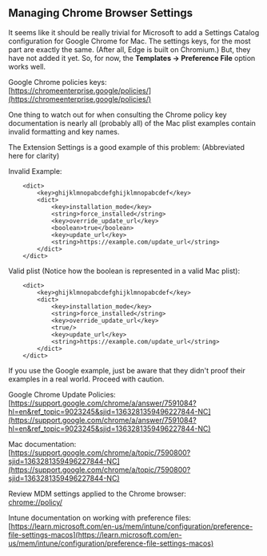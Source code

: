 ## Managing Chrome Browser Settings

It seems like it should be really trivial for Microsoft to add a Settings Catalog configuration for Google Chrome for Mac. The settings keys, for the most part are exactly the same. (After all, Edge is built on Chromium.) But, they have not added it yet. So, for now, the **Templates -> Preference File** option works well.  


Google Chrome policies keys:  
[https://chromeenterprise.google/policies/](https://chromeenterprise.google/policies/)  

One thing to watch out for when consulting the Chrome policy key documentation is nearly all (probably all) of the Mac plist examples contain invalid formatting and key names.  

The Extension Settings is a good example of this problem: (Abbreviated here for clarity)

Invalid Example:  
```	<key>ExtensionSettings</key>  
	<dict>  
		<key>ghijklmnopabcdefghijklmnopabcdef</key>  
		<dict>  
			<key>installation_mode</key>  
			<string>force_installed</string>  
			<key>override_update_url</key>  
			<boolean>true</boolean>  
			<key>update_url</key>  
			<string>https://example.com/update_url</string>  
		</dict>  
	</dict>
```  
  
Valid plist (Notice how the boolean is represented in a valid Mac plist):  
```	 <key>ExtensionSettings</key>  
	<dict>  
		<key>ghijklmnopabcdefghijklmnopabcdef</key>  
		<dict>  
			<key>installation_mode</key>  
			<string>force_installed</string>  
			<key>override_update_url</key>  
			<true/>  
			<key>update_url</key>  
			<string>https://example.com/update_url</string>  
		</dict>  
	</dict>  
```  

If you use the Google example, just be aware that they didn't proof their examples in a real world. Proceed with caution.    
  
  
Google Chrome Update Policies:  
[https://support.google.com/chrome/a/answer/7591084?hl=en&ref_topic=9023245&sjid=1363281359496227844-NC](https://support.google.com/chrome/a/answer/7591084?hl=en&ref_topic=9023245&sjid=1363281359496227844-NC)

Mac documentation:  
[https://support.google.com/chrome/a/topic/7590800?sjid=1363281359496227844-NC](https://support.google.com/chrome/a/topic/7590800?sjid=1363281359496227844-NC)

Review MDM settings applied to the Chrome browser:  
[chrome://policy/](chrome://policy/)

Intune documentation on working with preference files:  
[https://learn.microsoft.com/en-us/mem/intune/configuration/preference-file-settings-macos](https://learn.microsoft.com/en-us/mem/intune/configuration/preference-file-settings-macos)
